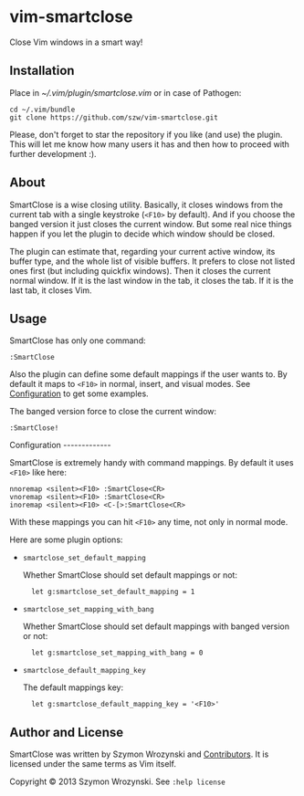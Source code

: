vim-smartclose
============

Close Vim windows in a smart way!


Installation
------------

Place in *~/.vim/plugin/smartclose.vim* or in case of Pathogen:

    cd ~/.vim/bundle
    git clone https://github.com/szw/vim-smartclose.git

Please, don't forget to star the repository if you like (and use) the plugin. This will let me know
how many users it has and then how to proceed with further development :).


About
-----

SmartClose is a wise closing utility. Basically, it closes windows from the current tab with
a single keystroke (`<F10>` by default). And if you choose the banged version it just closes the
current window. But some real nice things happen if you let the plugin to decide which window should
be closed.

The plugin can estimate that, regarding your current active window, its buffer type, and the whole
list of visible buffers. It prefers to close not listed ones first (but including quickfix windows).
Then it closes the current normal window. If it is the last window in the tab, it closes the tab. If
it is the last tab, it closes Vim.


Usage
-----

SmartClose has only one command:

    :SmartClose

Also the plugin can define some default mappings if the user wants to.  By default it maps to
`<F10>` in normal, insert, and visual modes.  See [Configuration](#configuration) to get some
examples.

The banged version force to close the current window:

    :SmartClose!


<div id="configuration"></div>
Configuration
-------------

SmartClose is extremely handy with command mappings. By default it uses `<F10>` like here:

    nnoremap <silent><F10> :SmartClose<CR>
    vnoremap <silent><F10> :SmartClose<CR>
    inoremap <silent><F10> <C-[>:SmartClose<CR>

With these mappings you can hit `<F10>` any time, not only in normal mode.

Here are some plugin options:

* `smartclose_set_default_mapping`

    Whether SmartClose should set default mappings or not:

        let g:smartclose_set_default_mapping = 1


* `smartclose_set_mapping_with_bang`

    Whether SmartClose should set default mappings with banged version or not:

        let g:smartclose_set_mapping_with_bang = 0


* `smartclose_default_mapping_key`

    The default mappings key:

        let g:smartclose_default_mapping_key = '<F10>'


Author and License
------------------

SmartClose was written by Szymon Wrozynski and
[Contributors](https://github.com/szw/vim-smartclose/commits/master). It is licensed under the same
terms as Vim itself.

Copyright &copy; 2013 Szymon Wrozynski. See `:help license`
